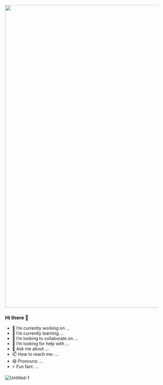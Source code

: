 <div id="header" align="center">
  <img src="https://user-images.githubusercontent.com/102666498/235359143-28ab9d11-a354-4164-aa5c-dbf13b035e42.png" width="1000"/>
</div>



### Hi there 👋

- 🔭 I’m currently working on ...
- 🌱 I’m currently learning ...
- 👯 I’m looking to collaborate on ...
- 🤔 I’m looking for help with ...
- 💬 Ask me about ...
- 📫 How to reach me: ...
- 😄 Pronouns: ...
- ⚡ Fun fact: ...

![Untitled-1]()
